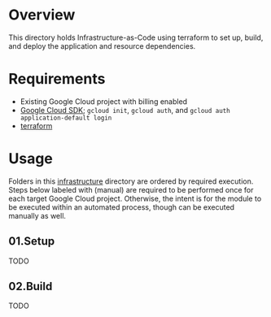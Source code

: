 # Overview

This directory holds Infrastructure-as-Code using terraform to set up, build,
and deploy the application and resource dependencies.

# Requirements

- Existing Google Cloud project with billing enabled
- [Google Cloud SDK](https://cloud.google.com/sdk); `gcloud init`,
`gcloud auth`, and `gcloud auth application-default login`
- [terraform](https://www.terraform.io/)

# Usage

Folders in this [infrastructure](.) directory are ordered by required execution.
Steps below labeled with (manual) are required to be performed once for each
target Google Cloud project.  Otherwise, the intent is for the module to be
executed within an automated process, though can be executed manually as well.

## 01.Setup

TODO

## 02.Build

TODO